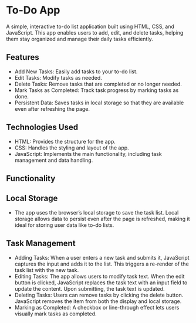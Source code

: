 # To-Do App
A simple, interactive to-do list application built using HTML, CSS, and JavaScript. This app enables users to add, edit, and delete tasks, helping them stay organized and manage their daily tasks efficiently.

## Features
- Add New Tasks: Easily add tasks to your to-do list.
- Edit Tasks: Modify tasks as needed.
- Delete Tasks: Remove tasks that are completed or no longer needed.
- Mark Tasks as Completed: Track task progress by marking tasks as done.
- Persistent Data: Saves tasks in local storage so that they are available even after refreshing the page.
## Technologies Used
- HTML: Provides the structure for the app.
- CSS: Handles the styling and layout of the app.
- JavaScript: Implements the main functionality, including task management and data handling.
## Functionality
## Local Storage
- The app uses the browser’s local storage to save the task list. Local storage allows data to persist even after the page is refreshed, making it ideal for storing user data like to-do lists.
## Task Management
- Adding Tasks: When a user enters a new task and submits it, JavaScript captures the input and adds it to the list. This triggers a re-render of the task list with the new task.
- Editing Tasks: The app allows users to modify task text. When the edit button is clicked, JavaScript replaces the task text with an input field to update the content. Upon submitting, the task text is updated.
- Deleting Tasks: Users can remove tasks by clicking the delete button. JavaScript removes the item from both the display and local storage.
- Marking as Completed: A checkbox or line-through effect lets users visually mark tasks as completed.
